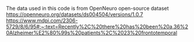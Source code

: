 The data used in this code is from OpenNeuro open-source dataset https://openneuro.org/datasets/ds004504/versions/1.0.7
https://www.mdpi.com/2306-5729/8/6/95#:~:text=Recently%2C%20there%20has%20been%20a,36%20Alzheimer%E2%80%99s%20patients%2C%2023%20frontotemporal
